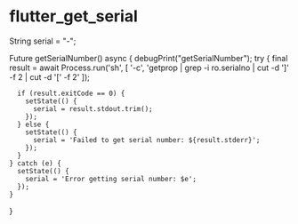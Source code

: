 # flutter_get_serial

String serial = "-";

Future<void> getSerialNumber() async {
debugPrint("getSerialNumber");
try {
final result = await Process.run('sh', [
'-c',
'getprop | grep -i ro.serialno | cut -d \']\' -f 2 | cut -d \'[\' -f 2'
]);

      if (result.exitCode == 0) {
        setState(() {
          serial = result.stdout.trim();
        });
      } else {
        setState(() {
          serial = 'Failed to get serial number: ${result.stderr}';
        });
      }
    } catch (e) {
      setState(() {
        serial = 'Error getting serial number: $e';
      });
    }
}